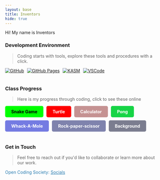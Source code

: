 ```yaml
---
layout: base
title: Inventors
hide: true
---
```


Hi! My name is Inventors

### Development Environment

> Coding starts with tools, explore these tools and procedures with a click.

<div style="display: flex; flex-wrap: wrap; gap: 10px;">
    <a href="https://github.com/Open-Coding-Society/student">
        <img src="https://img.shields.io/badge/GitHub-181717?style=for-the-badge&logo=github&logoColor=white" alt="GitHub">
    </a>
    <a href="https://open-coding-society.github.io/student">
        <img src="https://img.shields.io/badge/GitHub%20Pages-327FC7?style=for-the-badge&logo=github&logoColor=white" alt="GitHub Pages">
    </a>
    <a href="https://kasm.nighthawkcodingsociety.com/">
        <img src="https://img.shields.io/badge/KASM-0078D4?style=for-the-badge&logo=kasm&logoColor=white" alt="KASM">
    </a>
    <a href="https://vscode.dev/">
        <img src="https://img.shields.io/badge/VSCode-007ACC?style=for-the-badge&logo=visual-studio-code&logoColor=white" alt="VSCode">
    </a>
</div>

<br>

### Class Progress

> Here is my progress through coding, click to see these online

<div style="display: flex; flex-wrap: wrap; gap: 10px;">
    <a href="{{site.baseurl}}/snake" style="text-decoration: none;">
        <div style="background-color: #00FF00; color: black; padding: 10px 20px; border-radius: 5px; font-weight: bold;">
            Snake Game
        </div>
    </a>
    <a href="{{site.baseurl}}/turtle" style="text-decoration: none;">
        <div style="background-color: #FF0000; color: white; padding: 10px 20px; border-radius: 5px; font-weight: bold;">
            Turtle
        </div>
    </a>
        <a href="{{site.baseurl}}/calculator" style="text-decoration: none;">
        <div style="background-color: #c59292ff; color: white; padding: 10px 20px; border-radius: 5px; font-weight: bold;">
            Calculator
        </div>
    </a>
        </a>
        <a href="{{site.baseurl}}/custompong" style="text-decoration: none;">
        <div style="background-color: #16d446ff; color: white; padding: 10px 20px; border-radius: 5px; font-weight: bold;">
            Pong
        </div>
    </a>
    </a>
        <a href="{{site.baseurl}}/whack_a_mole" style="text-decoration: none;">
        <div style="background-color: #747be2ff; color: white; padding: 10px 20px; border-radius: 5px; font-weight: bold;">
            Whack-A-Mole
        </div>
    </a>
    </a>
        <a href="{{site.baseurl}}/rock-paper-scissor" style="text-decoration: none;">
        <div style="background-color: #7f83adff; color: white; padding: 10px 20px; border-radius: 5px; font-weight: bold;">
            Rock-paper-scissor
        </div>
    </a>
    </a>
        <a href="{{site.baseurl}}/background" style="text-decoration: none;">
        <div style="background-color: #7b7d8fff; color: white; padding: 10px 20px; border-radius: 5px; font-weight: bold;">
            Background
        </div>
    </a>
</div>

<br>

<!-- Contact Section -->
### Get in Touch

> Feel free to reach out if you'd like to collaborate or learn more about our work.

<p style="color: #2A7DB1;">Open Coding Society: <a href="https://opencodingsociety.com" style="color: #2A7DB1; text-decoration: underline;">Socials</a></p>
